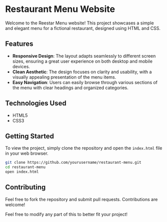 # Restaurant Menu Website

Welcome to the Reestar Menu website! This project showcases a simple and elegant menu for a fictional restaurant, designed using HTML and CSS. 

## Features

- **Responsive Design**: The layout adapts seamlessly to different screen sizes, ensuring a great user experience on both desktop and mobile devices.
- **Clean Aesthetic**: The design focuses on clarity and usability, with a visually appealing presentation of the menu items.
- **Easy Navigation**: Users can easily browse through various sections of the menu with clear headings and organized categories.

## Technologies Used

- HTML5
- CSS3

## Getting Started

To view the project, simply clone the repository and open the `index.html` file in your web browser.

```bash
git clone https://github.com/yourusername/restaurant-menu.git
cd restaurant-menu
open index.html
```

## Contributing

Feel free to fork the repository and submit pull requests. Contributions are welcome!

Feel free to modify any part of this to better fit your project!
